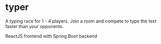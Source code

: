 # typer
A typing race for 1 - 4 players. Join a room and compete to type the text faster than your opponents. 

ReactJS frontend with Spring Boot backend
